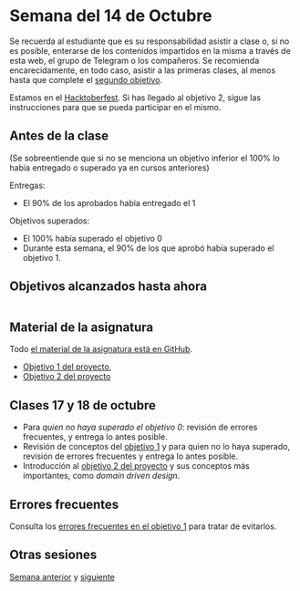 # Semana del 14 de Octubre

Se recuerda al estudiante que es su responsabilidad asistir a clase o, si no es
posible, enterarse de los contenidos impartidos en la misma a través de esta
web, el grupo de Telegram o los compañeros. Se recomienda encarecidamente, en
todo caso, asistir a las primeras clases, al menos hasta que complete el
[segundo objetivo](http://jj.github.io/IV/documentos/proyecto/2.Modelo).

Estamos en el [Hacktoberfest](https://hacktoberfest.org). Si has llegado al
objetivo 2, sigue las instrucciones para que se pueda participar en el mismo.

## Antes de la clase

(Se sobreentiende que si no se menciona un objetivo inferior el 100% lo había
entregado o superado ya en cursos anteriores)

Entregas:

* El 90% de los aprobados había entregado el 1

Objetivos superados:
* El 100% había superado el objetivo 0
* Durante esta semana, el 90% de los que aprobó había superado el objetivo 1.


## Objetivos alcanzados hasta ahora

```

```

## Material de la asignatura

Todo [el material de la asignatura está en GitHub](http://jj.github.io/IV).

* [Objetivo 1 del
   proyecto](http://jj.github.io/IV/documentos/proyecto/1.Planificacion),
* [Objetivo 2 del proyecto](http://jj.github.io/IV/documentos/proyecto/2.Modelo)

## Clases 17 y 18 de octubre

* Para *quien no haya superado el objetivo 0*: revisión de errores frecuentes, y entrega lo antes posible.
* Revisión de conceptos del [objetivo
  1](http://jj.github.io/IV/documentos/proyecto/1.Planificacion) y para quien no
  lo haya superado, revisión de errores frecuentes y entrega lo antes posible.
* Introducción al [objetivo 2 del
  proyecto](http://jj.github.io/IV/documentos/proyecto/2.Modelo) y sus conceptos
  más importantes, como *domain driven design*.

## Errores frecuentes

Consulta los [errores frecuentes en el objetivo 1](../errores/errores-objetivo-1.md) para
tratar de evitarlos.

## Otras sesiones

[Semana anterior](semana-04.md) y [siguiente](semana-06.md)
